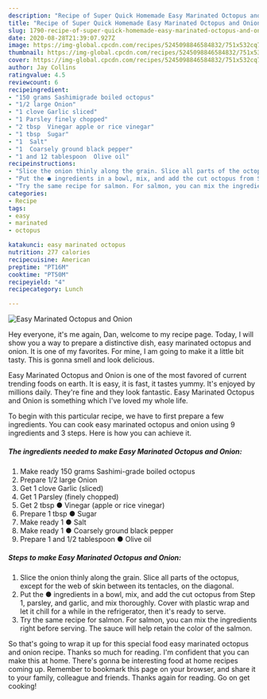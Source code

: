```yaml
---
description: "Recipe of Super Quick Homemade Easy Marinated Octopus and Onion"
title: "Recipe of Super Quick Homemade Easy Marinated Octopus and Onion"
slug: 1790-recipe-of-super-quick-homemade-easy-marinated-octopus-and-onion
date: 2020-08-28T21:39:07.927Z
image: https://img-global.cpcdn.com/recipes/5245098846584832/751x532cq70/easy-marinated-octopus-and-onion-recipe-main-photo.jpg
thumbnail: https://img-global.cpcdn.com/recipes/5245098846584832/751x532cq70/easy-marinated-octopus-and-onion-recipe-main-photo.jpg
cover: https://img-global.cpcdn.com/recipes/5245098846584832/751x532cq70/easy-marinated-octopus-and-onion-recipe-main-photo.jpg
author: Jay Collins
ratingvalue: 4.5
reviewcount: 6
recipeingredient:
- "150 grams Sashimigrade boiled octopus"
- "1/2 large Onion"
- "1 clove Garlic sliced"
- "1 Parsley finely chopped"
- "2 tbsp  Vinegar apple or rice vinegar"
- "1 tbsp  Sugar"
- "1  Salt"
- "1  Coarsely ground black pepper"
- "1 and 12 tablespoon  Olive oil"
recipeinstructions:
- "Slice the onion thinly along the grain. Slice all parts of the octopus, except for the web of skin between its tentacles, on the diagonal."
- "Put the ● ingredients in a bowl, mix, and add the cut octopus from Step 1, parsley, and garlic, and mix thoroughly. Cover with plastic wrap and let it chill for a while in the refrigerator, then it&#39;s ready to serve."
- "Try the same recipe for salmon. For salmon, you can mix the ingredients right before serving. The sauce will help retain the color of the salmon."
categories:
- Recipe
tags:
- easy
- marinated
- octopus

katakunci: easy marinated octopus 
nutrition: 277 calories
recipecuisine: American
preptime: "PT16M"
cooktime: "PT50M"
recipeyield: "4"
recipecategory: Lunch

---
```



![Easy Marinated Octopus and Onion](https://img-global.cpcdn.com/recipes/5245098846584832/751x532cq70/easy-marinated-octopus-and-onion-recipe-main-photo.jpg)

Hey everyone, it's me again, Dan, welcome to my recipe page. Today, I will show you a way to prepare a distinctive dish, easy marinated octopus and onion. It is one of my favorites. For mine, I am going to make it a little bit tasty. This is gonna smell and look delicious.



Easy Marinated Octopus and Onion is one of the most favored of current trending foods on earth. It is easy, it is fast, it tastes yummy. It's enjoyed by millions daily. They're fine and they look fantastic. Easy Marinated Octopus and Onion is something which I've loved my whole life.


To begin with this particular recipe, we have to first prepare a few ingredients. You can cook easy marinated octopus and onion using 9 ingredients and 3 steps. Here is how you can achieve it.

<!--inarticleads1-->

##### The ingredients needed to make Easy Marinated Octopus and Onion:

1. Make ready 150 grams Sashimi-grade boiled octopus
1. Prepare 1/2 large Onion
1. Get 1 clove Garlic (sliced)
1. Get 1 Parsley (finely chopped)
1. Get 2 tbsp ● Vinegar (apple or rice vinegar)
1. Prepare 1 tbsp ● Sugar
1. Make ready 1 ● Salt
1. Make ready 1 ● Coarsely ground black pepper
1. Prepare 1 and 1/2 tablespoon ● Olive oil




<!--inarticleads2-->

##### Steps to make Easy Marinated Octopus and Onion:

1. Slice the onion thinly along the grain. Slice all parts of the octopus, except for the web of skin between its tentacles, on the diagonal.
1. Put the ● ingredients in a bowl, mix, and add the cut octopus from Step 1, parsley, and garlic, and mix thoroughly. Cover with plastic wrap and let it chill for a while in the refrigerator, then it&#39;s ready to serve.
1. Try the same recipe for salmon. For salmon, you can mix the ingredients right before serving. The sauce will help retain the color of the salmon.




So that's going to wrap it up for this special food easy marinated octopus and onion recipe. Thanks so much for reading. I'm confident that you can make this at home. There's gonna be interesting food at home recipes coming up. Remember to bookmark this page on your browser, and share it to your family, colleague and friends. Thanks again for reading. Go on get cooking!
